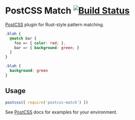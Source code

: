 # PostCSS Match [![Build Status][ci-img]][ci]

[PostCSS] plugin for Rust-style pattern matching.

[PostCSS]: https://github.com/postcss/postcss
[ci-img]:  https://travis-ci.org/rtsao/postcss-match.svg
[ci]:      https://travis-ci.org/rtsao/postcss-match

```css
.blah {
  @match bar {
    foo => { color: red; },
    bar => { background: green; }
  }
}
```

```css
.blah {
  background: green
}
```

## Usage

```js
postcss([ require('postcss-match') ])
```

See [PostCSS] docs for examples for your environment.
